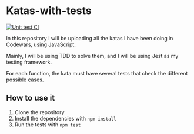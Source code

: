 # Katas-with-tests

[![Unit test CI](https://github.com/estefaniaramirezmnt/Katas-with-tests/actions/workflows/node.js.yml/badge.svg)](https://github.com/estefaniaramirezmnt/Katas-with-tests/actions/workflows/node.js.yml)

In this repository I will be uploading all the katas I have been doing in Codewars, using JavaScript.

Mainly, I will be using TDD to solve them, and I will be using Jest as my testing framework.

For each function, the kata must have several tests that check the different possible cases.

## How to use it

1. Clone the repository
2. Install the dependencies with `npm install`
3. Run the tests with `npm test`


